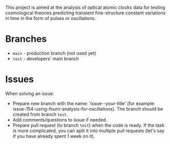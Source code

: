 This project is aimed at the analysis of optical atomic clocks data for testing cosmological theories predicting transient fine-structure constant variations in time in the form of pulses or oscillations.

# Branches

- `main` - production branch (not used yet)
- `test` - developers' main branch

# Issues

When solving an issue:
- Prepare new branch with the name: 'issue-<number of issue>-your-title'  (for example: issue-154-using-fourir-analysis-for-oscillations). The branch should be created from branch `test`.
- Add comments/questions to issue if needed.
- Prepare pull request (to branch `test`) when the code is ready. If the task is more complicated, you can split it into multiple pull requests (let's say if you have already spent 1 week on it).
 
